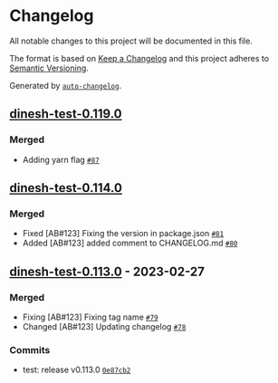 # Changelog

All notable changes to this project will be documented in this file.

The format is based on [Keep a Changelog](https://keepachangelog.com/en/1.0.0/)
and this project adheres to [Semantic Versioning](https://semver.org/spec/v2.0.0.html).

Generated by [`auto-changelog`](https://github.com/CookPete/auto-changelog).

## [dinesh-test-0.119.0](https://github.com/dineshkannanshell/dinesh-test/compare/dinesh-test-0.118.0...dinesh-test-0.119.0)

### Merged

- Adding yarn flag [`#87`](https://github.com/dineshkannanshell/dinesh-test/pull/87)

<!-- auto-changelog-above -->

## [dinesh-test-0.114.0](https://github.com/dineshkannanshell/dinesh-test/compare/dinesh-test-0.113.0...dinesh-test-0.114.0)

### Merged

- Fixed [AB#123] Fixing the version in package.json [`#81`](https://github.com/dineshkannanshell/dinesh-test/pull/81)
- Added [AB#123] added comment to CHANGELOG.md [`#80`](https://github.com/dineshkannanshell/dinesh-test/pull/80)

## [dinesh-test-0.113.0](https://github.com/dineshkannanshell/dinesh-test/compare/dinesh-test-0.112.0...dinesh-test-0.113.0) - 2023-02-27

### Merged

- Fixing [AB#123] Fixing tag name [`#79`](https://github.com/dineshkannanshell/dinesh-test/pull/79)
- Changed [AB#123] Updating changelog [`#78`](https://github.com/dineshkannanshell/dinesh-test/pull/78)

### Commits

- test: release v0.113.0 [`0e87cb2`](https://github.com/dineshkannanshell/dinesh-test/commit/0e87cb2aa28129990bfdd36ebd75e2dd6c2bb34b)
